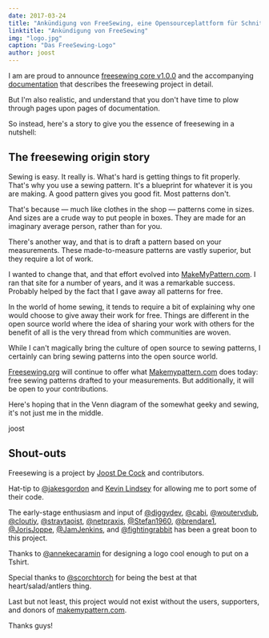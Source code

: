 ```yaml
---
date: 2017-03-24
title: "Ankündigung von FreeSewing, eine Opensourceplattform für Schnittmuster auf Mass"
linktitle: "Ankündigung von FreeSewing"
img: "logo.jpg"
caption: "Das FreeSewing-Logo"
author: joost
---
```


I am are proud to announce [freesewing core v1.0.0](https://github.com/freesewing/core) and the accompanying [documentation](/docs) that describes the freesewing project in detail.

But I'm also realistic, and understand that you don't have time to plow through pages upon pages of documentation.

So instead, here's a story to give you the essence of freesewing in a nutshell:

## The freesewing origin story
Sewing is easy. It really is. What's hard is getting things to fit properly. That's why you use a sewing pattern. It's a blueprint for whatever it is you are making. A good pattern gives you good fit. Most patterns don't.

That's because &mdash; much like clothes in the shop &mdash; patterns come in sizes. And sizes are a crude way to put people in boxes. They are made for an imaginary average person, rather than for you.

There's another way, and that is to draft a pattern based on your measurements. These made-to-measure patterns are vastly superior, but they require a lot of work.

I wanted to change that, and that effort evolved into [MakeMyPattern.com](https://makemypattern.com/). I ran that site for a number of years, and it was a remarkable success. Probably helped by the fact that I gave away all patterns for free.

In the world of home sewing, it tends to require a bit of explaining why one would choose to give away their work for free. Things are different in the open source world where the idea of sharing your work with others for the benefit of all is the very thread from which communities are woven.

While I can't magically bring the culture of open source to sewing patterns, I certainly can bring sewing patterns into the open source world.

[Freesewing.org](https://freesewing.org/) will continue to offer what [Makemypattern.com](https://makemypattern.com/) does today: free sewing patterns drafted to your measurements. But additionally, it will be open to your contributions.

Here's hoping that in the Venn diagram of the somewhat geeky and sewing, it's not just me in the middle.

joost

## Shout-outs
Freesewing is a project by [Joost De Cock](https://github.com/joostdecock) and contributors.

Hat-tip to [@jakesgordon](https://github.com/jakesgordon) and [Kevin Lindsey](http://www.kevlindev.com) for allowing me to port some of their code.

The early-stage enthusiasm and input of [@diggydev](https://github.com/diggydev), [@cabi](https://github.com/cabi), [@woutervdub](https://github.com/woutervdub), [@cloutiy](https://github.com/cloutiy), [@straytaoist](https://github.com/straytaoist), [@netpraxis](https://github.com/netpraxis), [@Stefan1960](https://github.com/Stefan1960), [@brendare1](https://github.com/brendare1), [@JorisJoppe](https://github.com/JorisJoppe), [@JamJenkins](https://github.com/JamJenkins), and [@fightingrabbit](https://github.com/fightingrabbit) has been a great boon to this project.

Thanks to [@annekecaramin](https://twitter.com/annekecaramin) for designing a logo cool enough to put on a Tshirt.

Special thanks to [@scorchtorch](https://twitter.com/scorchtorch) for being the best at that heart/salad/antlers thing.

Last but not least, this project would not exist without the users, supporters, and donors of [makemypattern.com](https://makemypattern.com/).

Thanks guys!
